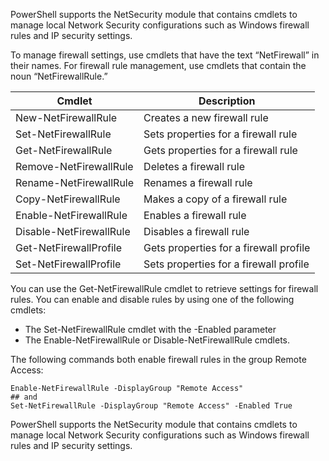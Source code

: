 PowerShell supports the NetSecurity module that contains cmdlets to manage local Network Security configurations such as Windows firewall rules and IP security settings.

To manage firewall settings, use cmdlets that have the text “NetFirewall” in their names. For firewall rule management, use cmdlets that contain the noun “NetFirewallRule.”

|Cmdlet|	Description|
| --- | --- |
|New-NetFirewallRule|	Creates a new firewall rule|
|Set-NetFirewallRule|	Sets properties for a firewall rule|
|Get-NetFirewallRule|	Gets properties for a firewall rule|
|Remove-NetFirewallRule|	Deletes a firewall rule|
|Rename-NetFirewallRule|	Renames a firewall rule|
|Copy-NetFirewallRule|	Makes a copy of a firewall rule|
|Enable-NetFirewallRule|	Enables a firewall rule|
|Disable-NetFirewallRule|	Disables a firewall rule|
|Get-NetFirewallProfile|	Gets properties for a firewall profile|
|Set-NetFirewallProfile|	Sets properties for a firewall profile|

You can use the Get-NetFirewallRule cmdlet to retrieve settings for firewall rules. You can enable and disable rules by using one of the following cmdlets:

+ The Set-NetFirewallRule cmdlet with the -Enabled parameter
+ The Enable-NetFirewallRule or Disable-NetFirewallRule cmdlets.

The following commands both enable firewall rules in the group Remote Access:

``` pwsh
Enable-NetFirewallRule -DisplayGroup "Remote Access"
## and
Set-NetFirewallRule -DisplayGroup "Remote Access" -Enabled True
```

PowerShell supports the NetSecurity module that contains cmdlets to manage local Network Security configurations such as Windows firewall rules and IP security settings.